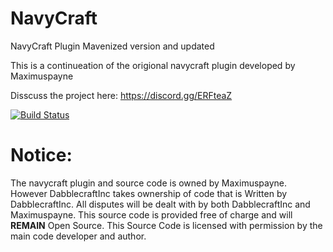 # NavyCraft
NavyCraft Plugin Mavenized version and updated

This is a continueation of the origional navycraft plugin developed by Maximuspayne

Disscuss the project here: https://discord.gg/ERFteaZ

[![Build Status](https://travis-ci.org/Dabblecraft2DevTeam/NavyCraft.svg?branch=Dev)](https://travis-ci.org/Dabblecraft2DevTeam/NavyCraft)

# Notice:
The navycraft plugin and source code is owned by Maximuspayne. However DabblecraftInc takes ownership of code that is Written by DabblecraftInc. All disputes will be dealt with by both DabblecraftInc and Maximuspayne. This source code is provided free of charge and will **REMAIN** Open Source. This Source Code is licensed with permission by the main code developer and author.
